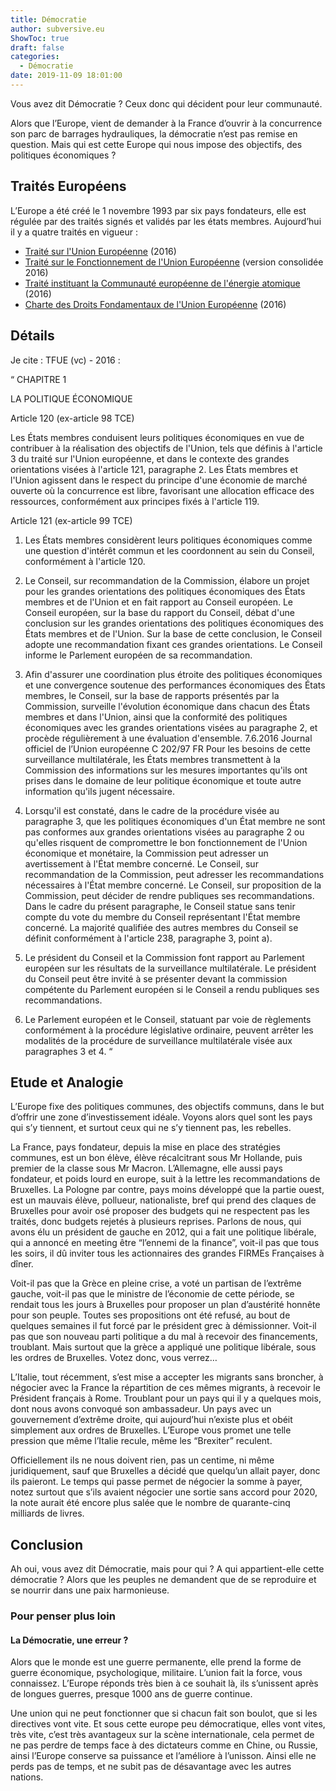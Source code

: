 ```yaml
---
title: Démocratie
author: subversive.eu
ShowToc: true
draft: false
categories:
  - Démocratie
date: 2019-11-09 18:01:00
---
```


Vous avez dit Démocratie ? Ceux donc qui décident pour leur communauté.
<!--more-->
Alors que l’Europe, vient de demander à la France d’ouvrir à la concurrence son parc de barrages hydrauliques, la démocratie n’est pas remise en question. Mais qui est cette Europe qui nous impose des objectifs, des politiques économiques ?


## Traités Européens

L’Europe a été créé le 1 novembre 1993 par six pays fondateurs, elle est régulée par des traités signés et validés par les états membres. Aujourd’hui il y a quatre traités en vigueur :

* [Traité sur l'Union Européenne](https://eur-lex.europa.eu/collection/eu-law/treaties/treaties-force.html?locale=fr#new-2-51) (2016)  
* [Traité sur le Fonctionnement de l'Union Européenne](https://eur-lex.europa.eu/collection/eu-law/treaties/treaties-force.html?locale=fr#new-2-52) (version consolidée 2016)  
* [Traité instituant la Communauté européenne de l'énergie atomique](https://eur-lex.europa.eu/collection/eu-law/treaties/treaties-force.html?locale=fr#new-2-53) (2016)  
* [Charte des Droits Fondamentaux de l'Union Européenne](https://eur-lex.europa.eu/collection/eu-law/treaties/treaties-force.html?locale=fr#new-2-54) (2016)  

## Détails

Je cite : TFUE (vc) - 2016 :

“ CHAPITRE 1
 
LA POLITIQUE ÉCONOMIQUE

Article 120 (ex-article 98 TCE)

Les États membres conduisent leurs politiques économiques en vue de contribuer à la réalisation des objectifs de l'Union, tels que définis à l'article 3 du traité sur l'Union européenne, et dans le contexte des grandes orientations visées à l'article 121, paragraphe 2. Les États membres et l'Union agissent dans le respect du principe d'une économie de marché ouverte où la concurrence est libre, favorisant une allocation efficace des ressources, conformément aux principes fixés à l'article 119.

Article 121 (ex-article 99 TCE)

1. Les États membres considèrent leurs politiques économiques comme une question d'intérêt commun et les coordonnent au sein du Conseil, conformément à l'article 120.

2. Le Conseil, sur recommandation de la Commission, élabore un projet pour les grandes orientations des politiques économiques des États membres et de l'Union et en fait rapport au Conseil européen. Le Conseil européen, sur la base du rapport du Conseil, débat d'une conclusion sur les grandes orientations des politiques économiques des États membres et de l'Union. Sur la base de cette conclusion, le Conseil adopte une recommandation fixant ces grandes orientations. Le Conseil informe le Parlement européen de sa recommandation.

3. Afin d'assurer une coordination plus étroite des politiques économiques et une convergence soutenue des performances économiques des États membres, le Conseil, sur la base de rapports présentés par la Commission, surveille l'évolution économique dans chacun des États membres et dans l'Union, ainsi que la conformité des politiques économiques avec les grandes orientations visées au paragraphe 2, et procède régulièrement à une évaluation d'ensemble. 7.6.2016 Journal officiel de l’Union européenne C 202/97 FR Pour les besoins de cette surveillance multilatérale, les États membres transmettent à la Commission des informations sur les mesures importantes qu'ils ont prises dans le domaine de leur politique économique et toute autre information qu'ils jugent nécessaire.

4. Lorsqu'il est constaté, dans le cadre de la procédure visée au paragraphe 3, que les politiques économiques d'un État membre ne sont pas conformes aux grandes orientations visées au paragraphe 2 ou qu'elles risquent de compromettre le bon fonctionnement de l'Union économique et monétaire, la Commission peut adresser un avertissement à l'État membre concerné. Le Conseil, sur recommandation de la Commission, peut adresser les recommandations nécessaires à l'État membre concerné. Le Conseil, sur proposition de la Commission, peut décider de rendre publiques ses recommandations. Dans le cadre du présent paragraphe, le Conseil statue sans tenir compte du vote du membre du Conseil représentant l'État membre concerné. La majorité qualifiée des autres membres du Conseil se définit conformément à l'article 238, paragraphe 3, point a).

5. Le président du Conseil et la Commission font rapport au Parlement européen sur les résultats de la surveillance multilatérale. Le président du Conseil peut être invité à se présenter devant la commission compétente du Parlement européen si le Conseil a rendu publiques ses recommandations.

6. Le Parlement européen et le Conseil, statuant par voie de règlements conformément à la procédure législative ordinaire, peuvent arrêter les modalités de la procédure de surveillance multilatérale visée aux paragraphes 3 et 4. “

## Etude et Analogie

L’Europe fixe des politiques communes, des objectifs communs, dans le but d’offrir une zone d’investissement idéale. Voyons alors quel sont les pays qui s’y tiennent, et surtout ceux qui ne s’y tiennent pas, les rebelles.

La France, pays fondateur, depuis la mise en place des stratégies communes, est un bon élève, élève récalcitrant sous Mr Hollande, puis premier de la classe sous Mr Macron. L’Allemagne, elle aussi pays fondateur, et poids lourd en europe, suit à la lettre les recommandations de Bruxelles. La Pologne par contre, pays moins développé que la partie ouest, est un mauvais élève, pollueur, nationaliste, bref qui prend des claques de Bruxelles pour avoir osé proposer des budgets qui ne respectent pas les traités, donc budgets rejetés à plusieurs reprises. Parlons de nous, qui avons élu un président de gauche en 2012, qui a fait une politique libérale, qui a annoncé en meeting être “l’ennemi de la finance”, voit-il pas que tous les soirs, il dû inviter tous les actionnaires des grandes FIRMEs Françaises à dîner.

Voit-il pas que la Grèce en pleine crise, a voté un partisan de l’extrême gauche, voit-il pas que le ministre de l’économie de cette période, se rendait tous les jours à Bruxelles pour proposer un plan d’austérité honnête pour son peuple. Toutes ses propositions ont été refusé, au bout de quelques semaines il fut forcé par le président grec à démissionner. Voit-il pas que son nouveau parti politique a du mal à recevoir des financements, troublant. Mais surtout que la grèce a appliqué une politique libérale, sous les ordres de Bruxelles. Votez donc, vous verrez…

L’Italie, tout récemment, s’est mise a accepter les migrants sans broncher, à négocier avec la France la répartition de ces mêmes migrants, à recevoir le Président français à Rome. Troublant pour un pays qui il y a quelques mois, dont nous avons convoqué son ambassadeur. Un pays avec un gouvernement d’extrême droite, qui aujourd’hui n’existe plus et obéit simplement aux ordres de Bruxelles. L’Europe vous promet une telle pression que même l’Italie recule, même les “Brexiter” reculent.

Officiellement ils ne nous doivent rien, pas un centime, ni même juridiquement, sauf que Bruxelles a décidé que quelqu’un allait payer, donc ils paieront. Le temps qui passe permet de négocier la somme à payer, notez surtout que s’ils avaient négocier une sortie sans accord pour 2020, la note aurait été encore plus salée que le nombre de quarante-cinq milliards de livres.

## Conclusion

Ah oui, vous avez dit Démocratie, mais pour qui ? A qui appartient-elle cette démocratie ? Alors que les peuples ne demandent que de se reproduire et se nourrir dans une paix harmonieuse.

### Pour penser plus loin

#### La Démocratie, une erreur ?

Alors que le monde est une guerre permanente, elle prend la forme de guerre économique, psychologique, militaire. L’union fait la force, vous connaissez. L’Europe réponds très bien à ce souhait là, ils s’unissent après de longues guerres, presque 1000 ans de guerre continue. 

Une union qui ne peut fonctionner que si chacun fait son boulot, que si les directives vont vite. Et sous cette europe peu démocratique, elles vont vites, très vite, c’est très avantageux sur la scène internationale, cela permet de ne pas perdre de temps face à des dictateurs comme en Chine, ou Russie, ainsi l’Europe conserve sa puissance et l’améliore à l’unisson. Ainsi elle ne perds pas de temps, et ne subit pas de désavantage avec les autres nations.
